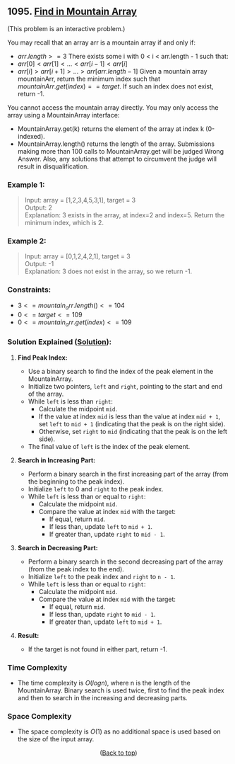 <div id="top"></div>

## 1095. [Find in Mountain Array](https://leetcode.com/problems/find-in-mountain-array/)

(This problem is an interactive problem.)

You may recall that an array arr is a mountain array if and only if:

- $arr.length >= 3$
There exists some i with 0 < i < arr.length - 1 such that:
- $arr[0] < arr[1] < ... < arr[i - 1] < arr[i]$
- $arr[i] > arr[i + 1] > ... > arr[arr.length - 1]$
Given a mountain array mountainArr, return the minimum index such that $mountainArr.get(index) == target$. If such an index does not exist, return -1.

You cannot access the mountain array directly. You may only access the array using a MountainArray interface:

- MountainArray.get(k) returns the element of the array at index k (0-indexed).
- MountainArray.length() returns the length of the array.
Submissions making more than 100 calls to MountainArray.get will be judged Wrong Answer. Also, any solutions that attempt to circumvent the judge will result in disqualification.

 

### Example 1:

> Input: array = [1,2,3,4,5,3,1], target = 3 <br/>
> Output: 2 <br/>
> Explanation: 3 exists in the array, at index=2 and index=5. Return the minimum index, which is 2. 
### Example 2:

> Input: array = [0,1,2,4,2,1], target = 3 <br/>
> Output: -1 <br/>
> Explanation: 3 does not exist in the array, so we return -1.
 

### Constraints:

- $3 <= mountain_arr.length() <= 104$
- $0 <= target <= 109$
- $0 <= mountain_arr.get(index) <= 109$

### Solution Explained ([Solution](main.cpp)):

1. **Find Peak Index:**
   - Use a binary search to find the index of the peak element in the MountainArray.
   - Initialize two pointers, `left` and `right`, pointing to the start and end of the array.
   - While `left` is less than `right`:
      - Calculate the midpoint `mid`.
      - If the value at index `mid` is less than the value at index `mid + 1`, set `left` to `mid + 1` (indicating that the peak is on the right side).
      - Otherwise, set `right` to `mid` (indicating that the peak is on the left side).
   - The final value of `left` is the index of the peak element.

2. **Search in Increasing Part:**
   - Perform a binary search in the first increasing part of the array (from the beginning to the peak index).
   - Initialize `left` to 0 and `right` to the peak index.
   - While `left` is less than or equal to `right`:
      - Calculate the midpoint `mid`.
      - Compare the value at index `mid` with the target:
         - If equal, return `mid`.
         - If less than, update `left` to `mid + 1`.
         - If greater than, update `right` to `mid - 1`.

3. **Search in Decreasing Part:**
   - Perform a binary search in the second decreasing part of the array (from the peak index to the end).
   - Initialize `left` to the peak index and `right` to `n - 1`.
   - While `left` is less than or equal to `right`:
      - Calculate the midpoint `mid`.
      - Compare the value at index `mid` with the target:
         - If equal, return `mid`.
         - If less than, update `right` to `mid - 1`.
         - If greater than, update `left` to `mid + 1`.

4. **Result:**
   - If the target is not found in either part, return -1.

### Time Complexity
- The time complexity is $O(log n)$, where n is the length of the MountainArray. Binary search is used twice, first to find the peak index and then to search in the increasing and decreasing parts.

### Space Complexity
- The space complexity is $O(1)$ as no additional space is used based on the size of the input array.

<p align="center">(<a href="#top">Back to top</a>)</p>

